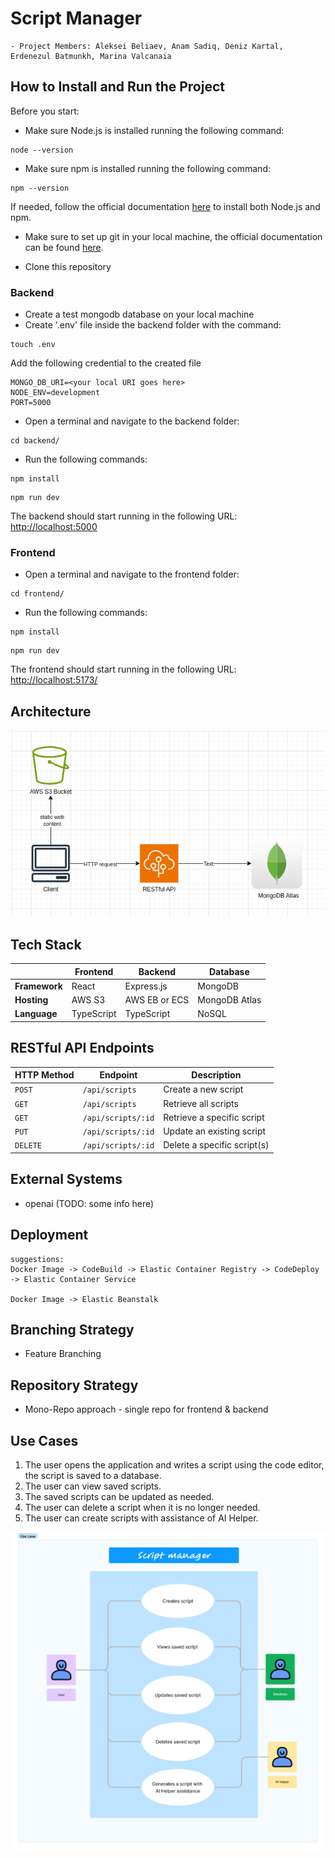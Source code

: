 # Script Manager

    - Project Members: Aleksei Beliaev, Anam Sadiq, Deniz Kartal, Erdenezul Batmunkh, Marina Valcanaia
## How to Install and Run the Project

Before you start:

- Make sure Node.js is installed running the following command:
```
node --version
```

- Make sure npm is installed running the following command:
```
npm --version
```
If needed, follow the official documentation [here](https://nodejs.org/en/learn/getting-started/how-to-install-nodejs) to install both Node.js and npm.

- Make sure to set up git in your local machine, the official documentation can be found [here](https://docs.github.com/en/get-started/getting-started-with-git/set-up-git).

- Clone this repository

### Backend
- Create a test mongodb database on your local machine
- Create '.env' file inside the backend folder with the command:
```
touch .env
 ```

Add the following credential to the created file 
```
MONGO_DB_URI=<your local URI goes here>
NODE_ENV=development
PORT=5000
```

- Open a terminal and navigate to the backend folder:
```
cd backend/
```

- Run the following commands:

```
npm install 
```

```
npm run dev
```

The backend should start running in the following URL: [http://localhost:5000](http://localhost:5000)

### Frontend

- Open a terminal and navigate to the frontend folder:
```
cd frontend/
```

- Run the following commands:
```
npm install 
```

```
npm run dev
```

The frontend should start running in the following URL: [http://localhost:5173/](http://localhost:5173/)


## Architecture

![System Architecture](system.png)

## Tech Stack

|               | Frontend   | Backend       | Database      |
| ------------- | ---------- | ------------- | ------------- |
| **Framework** | React      | Express.js    | MongoDB       |
| **Hosting**   | AWS S3     | AWS EB or ECS | MongoDB Atlas |
| **Language**  | TypeScript | TypeScript    | NoSQL         |

## RESTful API Endpoints

| HTTP Method | Endpoint           | Description                  |
| ----------- |--------------------| -----------------------------|
| `POST`      | `/api/scripts`     | Create a new script          |
| `GET`       | `/api/scripts`     | Retrieve all scripts         |
| `GET`       | `/api/scripts/:id` | Retrieve a specific script   |
| `PUT`       | `/api/scripts/:id` | Update an existing script    |
| `DELETE`    | `/api/scripts/:id` | Delete a specific script(s)  |


## External Systems

- openai (TODO: some info here)

## Deployment

    suggestions:
    Docker Image -> CodeBuild -> Elastic Container Registry -> CodeDeploy -> Elastic Container Service

    Docker Image -> Elastic Beanstalk

## Branching Strategy

- Feature Branching

## Repository Strategy

- Mono-Repo approach - single repo for frontend & backend

## Use Cases

1. The user opens the application and writes a script using the code editor, the script is saved to a database.
2. The user can view saved scripts.
3. The saved scripts can be updated as needed.
4. The user can delete a script when it is no longer needed.
5. The user can create scripts with assistance of AI Helper.

![Use Cases Diagram](script-manager-use-case.png)

